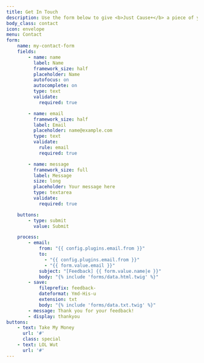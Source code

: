 ```yaml
---
title: Get In Touch
description: Use the form below to give <b>Just Cause+</b> a piece of your mind.
body_class: contact
icon: envelope
menu: Contact
form:
    name: my-contact-form
    fields:
        - name: name
          label: Name
          framework_size: half
          placeholder: Name
          autofocus: on
          autocomplete: on
          type: text
          validate:
            required: true

        - name: email
          framework_size: half
          label: Email
          placeholder: name@example.com
          type: text
          validate:
            rule: email
            required: true

        - name: message
          framework_size: full
          label: Message
          size: long
          placeholder: Your message here
          type: textarea
          validate:
            required: true

    buttons:
        - type: submit
          value: Submit

    process:
        - email:
            from: "{{ config.plugins.email.from }}"
            to:
              - "{{ config.plugins.email.from }}"
              - "{{ form.value.email }}"
            subject: "[Feedback] {{ form.value.name|e }}"
            body: "{% include 'forms/data.html.twig' %}"
        - save:
            fileprefix: feedback-
            dateformat: Ymd-His-u
            extension: txt
            body: "{% include 'forms/data.txt.twig' %}"
        - message: Thank you for your feedback!
        - display: thankyou
buttons:
    - text: Take My Money
      url: '#'
      class: special
    - text: LOL Wut
      url: '#'      
---
```


